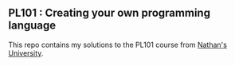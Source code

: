 ## PL101 : Creating your own programming language

This repo contains my solutions to the PL101 course from [Nathan's University](http://nathansuniversity.com/).
